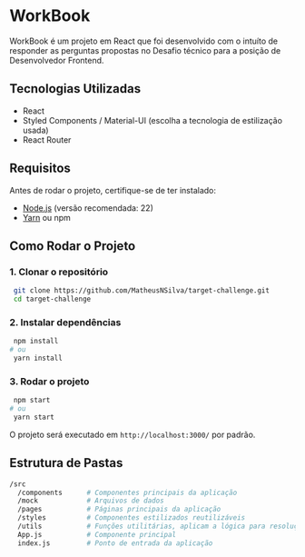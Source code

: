 # WorkBook

WorkBook é um projeto em React que foi desenvolvido com o intuíto de responder as perguntas propostas no Desafio técnico 
para a posição de Desenvolvedor Frontend.

## Tecnologias Utilizadas

- React
- Styled Components / Material-UI (escolha a tecnologia de estilização usada)
- React Router

## Requisitos

Antes de rodar o projeto, certifique-se de ter instalado:

- [Node.js](https://nodejs.org/) (versão recomendada: 22)
- [Yarn](https://yarnpkg.com/) ou npm

## Como Rodar o Projeto

### 1. Clonar o repositório
```sh
 git clone https://github.com/MatheusNSilva/target-challenge.git
 cd target-challenge
```

### 2. Instalar dependências
```sh
 npm install
# ou
 yarn install
```

### 3. Rodar o projeto
```sh
 npm start
# ou
 yarn start
```

O projeto será executado em `http://localhost:3000/` por padrão.

## Estrutura de Pastas

```bash
/src
  /components      # Componentes principais da aplicação
  /mock            # Arquivos de dados
  /pages           # Páginas principais da aplicação
  /styles          # Componentes estilizados reutilizáveis
  /utils           # Funções utilitárias, aplicam a lógica para resolução dos problemas
  App.js           # Componente principal
  index.js         # Ponto de entrada da aplicação
```
